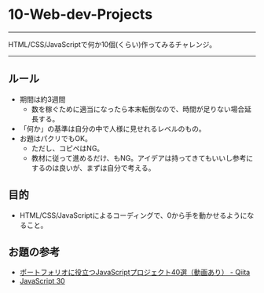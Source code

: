 # 10-Web-dev-Projects

***
HTML/CSS/JavaScriptで何か10個(くらい)作ってみるチャレンジ。
***

## ルール

- 期間は約3週間
  - 数を稼ぐために適当になったら本末転倒なので、時間が足りない場合延長する。
- 「何か」の基準は自分の中で人様に見せれるレベルのもの。
- お題はパクリでもOK。
  - ただし、コピペはNG。
  - 教材に従って進めるだけ、もNG。アイデアは持ってきてもいいし参考にするのは良いが、まずは自分で考える。

## 目的

- HTML/CSS/JavaScriptによるコーディングで、0から手を動かせるようになること。

## お題の参考

- [ポートフォリオに役立つJavaScriptプロジェクト40選（動画あり） - Qiita](https://qiita.com/baby-degu/items/33acb94e404feaf58d35)
- [JavaScript 30](https://javascript30.com/)